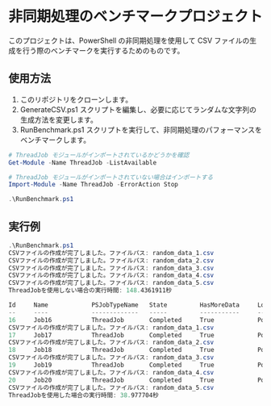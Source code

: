 # 非同期処理のベンチマークプロジェクト

このプロジェクトは、PowerShell の非同期処理を使用して CSV ファイルの生成を行う際のベンチマークを実行するためのものです。

## 使用方法

1. このリポジトリをクローンします。
2. GenerateCSV.ps1 スクリプトを編集し、必要に応じてランダムな文字列の生成方法を変更します。
3. RunBenchmark.ps1 スクリプトを実行して、非同期処理のパフォーマンスをベンチマークします。

```powershell
# ThreadJob モジュールがインポートされているかどうかを確認
Get-Module -Name ThreadJob -ListAvailable

# ThreadJob モジュールがインポートされていない場合はインポートする
Import-Module -Name ThreadJob -ErrorAction Stop

.\RunBenchmark.ps1
```

## 実行例

```powershell
.\RunBenchmark.ps1
CSVファイルの作成が完了しました。ファイルパス: random_data_1.csv
CSVファイルの作成が完了しました。ファイルパス: random_data_2.csv
CSVファイルの作成が完了しました。ファイルパス: random_data_3.csv
CSVファイルの作成が完了しました。ファイルパス: random_data_4.csv
CSVファイルの作成が完了しました。ファイルパス: random_data_5.csv
ThreadJobを使用しない場合の実行時間: 148.4361911秒

Id     Name            PSJobTypeName   State         HasMoreData     Location             Command
--     ----            -------------   -----         -----------     --------             -------
16     Job16           ThreadJob       Completed     True            PowerShell           ...
CSVファイルの作成が完了しました。ファイルパス: random_data_1.csv
17     Job17           ThreadJob       Completed     True            PowerShell           ...
CSVファイルの作成が完了しました。ファイルパス: random_data_2.csv
18     Job18           ThreadJob       Completed     True            PowerShell           ...
CSVファイルの作成が完了しました。ファイルパス: random_data_3.csv
19     Job19           ThreadJob       Completed     True            PowerShell           ...
CSVファイルの作成が完了しました。ファイルパス: random_data_4.csv
20     Job20           ThreadJob       Completed     True            PowerShell           ...
CSVファイルの作成が完了しました。ファイルパス: random_data_5.csv
ThreadJobを使用した場合の実行時間: 38.977704秒
```
